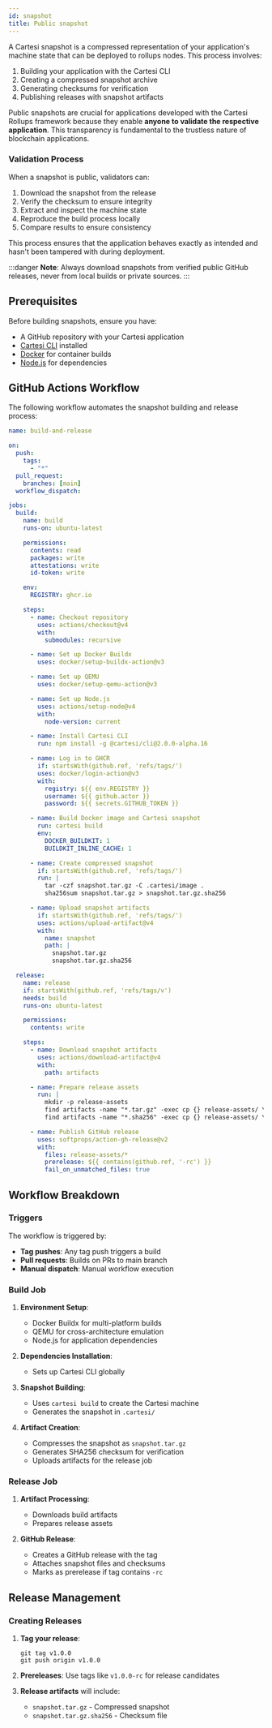 ```yaml
---
id: snapshot
title: Public snapshot
---
```


A Cartesi snapshot is a compressed representation of your application's machine state that can be deployed to rollups nodes. This process involves:

1. Building your application with the Cartesi CLI
2. Creating a compressed snapshot archive
3. Generating checksums for verification
4. Publishing releases with snapshot artifacts

Public snapshots are crucial for applications developed with the Cartesi Rollups framework because they enable **anyone to validate the respective application**. This transparency is fundamental to the trustless nature of blockchain applications.

### Validation Process

When a snapshot is public, validators can:

1. Download the snapshot from the release
2. Verify the checksum to ensure integrity
3. Extract and inspect the machine state
4. Reproduce the build process locally
5. Compare results to ensure consistency

This process ensures that the application behaves exactly as intended and hasn't been tampered with during deployment.

:::danger
**Note**: Always download snapshots from verified public GitHub releases, never from local builds or private sources.
:::

## Prerequisites

Before building snapshots, ensure you have:

- A GitHub repository with your Cartesi application
- [Cartesi CLI](https://github.com/cartesi/cli) installed
- [Docker](https://docker.com/) for container builds
- [Node.js](https://nodejs.org/) for dependencies



## GitHub Actions Workflow

The following workflow automates the snapshot building and release process:

```yaml
name: build-and-release

on:
  push:
    tags:
      - "*"
  pull_request:
    branches: [main]
  workflow_dispatch:

jobs:
  build:
    name: build
    runs-on: ubuntu-latest

    permissions:
      contents: read
      packages: write
      attestations: write
      id-token: write

    env:
      REGISTRY: ghcr.io

    steps:
      - name: Checkout repository
        uses: actions/checkout@v4
        with:
          submodules: recursive

      - name: Set up Docker Buildx
        uses: docker/setup-buildx-action@v3

      - name: Set up QEMU
        uses: docker/setup-qemu-action@v3

      - name: Set up Node.js
        uses: actions/setup-node@v4
        with:
          node-version: current

      - name: Install Cartesi CLI
        run: npm install -g @cartesi/cli@2.0.0-alpha.16

      - name: Log in to GHCR
        if: startsWith(github.ref, 'refs/tags/')
        uses: docker/login-action@v3
        with:
          registry: ${{ env.REGISTRY }}
          username: ${{ github.actor }}
          password: ${{ secrets.GITHUB_TOKEN }}

      - name: Build Docker image and Cartesi snapshot
        run: cartesi build
        env:
          DOCKER_BUILDKIT: 1
          BUILDKIT_INLINE_CACHE: 1

      - name: Create compressed snapshot
        if: startsWith(github.ref, 'refs/tags/')
        run: |
          tar -czf snapshot.tar.gz -C .cartesi/image .
          sha256sum snapshot.tar.gz > snapshot.tar.gz.sha256

      - name: Upload snapshot artifacts
        if: startsWith(github.ref, 'refs/tags/')
        uses: actions/upload-artifact@v4
        with:
          name: snapshot
          path: |
            snapshot.tar.gz
            snapshot.tar.gz.sha256

  release:
    name: release
    if: startsWith(github.ref, 'refs/tags/v')
    needs: build
    runs-on: ubuntu-latest

    permissions:
      contents: write

    steps:
      - name: Download snapshot artifacts
        uses: actions/download-artifact@v4
        with:
          path: artifacts

      - name: Prepare release assets
        run: |
          mkdir -p release-assets
          find artifacts -name "*.tar.gz" -exec cp {} release-assets/ \;
          find artifacts -name "*.sha256" -exec cp {} release-assets/ \;

      - name: Publish GitHub release
        uses: softprops/action-gh-release@v2
        with:
          files: release-assets/*
          prerelease: ${{ contains(github.ref, '-rc') }}
          fail_on_unmatched_files: true
```

## Workflow Breakdown

### Triggers

The workflow is triggered by:
- **Tag pushes**: Any tag push triggers a build
- **Pull requests**: Builds on PRs to main branch
- **Manual dispatch**: Manual workflow execution

### Build Job

1. **Environment Setup**:
   - Docker Buildx for multi-platform builds
   - QEMU for cross-architecture emulation
   - Node.js for application dependencies

2. **Dependencies Installation**:
   - Sets up Cartesi CLI globally

3. **Snapshot Building**:
   - Uses `cartesi build` to create the Cartesi machine
   - Generates the snapshot in `.cartesi/`

4. **Artifact Creation**:
   - Compresses the snapshot as `snapshot.tar.gz`
   - Generates SHA256 checksum for verification
   - Uploads artifacts for the release job

### Release Job

1. **Artifact Processing**:
   - Downloads build artifacts
   - Prepares release assets

2. **GitHub Release**:
   - Creates a GitHub release with the tag
   - Attaches snapshot files and checksums
   - Marks as prerelease if tag contains `-rc`

## Release Management

### Creating Releases

1. **Tag your release**:
   ```shell
   git tag v1.0.0
   git push origin v1.0.0
   ```

2. **Prereleases**: Use tags like `v1.0.0-rc` for release candidates

3. **Release artifacts** will include:
   - `snapshot.tar.gz` - Compressed snapshot
   - `snapshot.tar.gz.sha256` - Checksum file